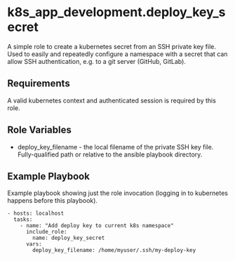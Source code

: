 k8s_app_development.deploy_key_secret
=========

A simple role to create a kubernetes secret from an SSH private key file.
Used to easily and repeatedly configure a namespace with a secret that
can allow SSH authentication, e.g. to a git server (GitHub, GitLab).

Requirements
------------

A valid kubernetes context and authenticated session is required by this role.

Role Variables
--------------

* deploy_key_filename - the local filename of the private SSH key file.
Fully-qualified path or relative to the ansible playbook directory.

Example Playbook
----------------

Example playbook showing just the role invocation
(logging in to kubernetes happens before this playbook).

    - hosts: localhost
      tasks:
        - name: "Add deploy key to current k8s namespace"
          include_role:
            name: deploy_key_secret
          vars:
            deploy_key_filename: /home/myuser/.ssh/my-deploy-key
